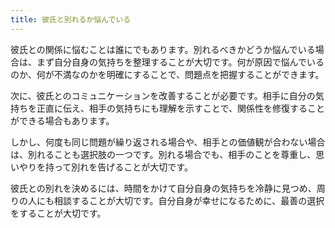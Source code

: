 ```yaml
---
title: 彼氏と別れるか悩んでいる
---
```


彼氏との関係に悩むことは誰にでもあります。別れるべきかどうか悩んでいる場合は、まず自分自身の気持ちを整理することが大切です。何が原因で悩んでいるのか、何が不満なのかを明確にすることで、問題点を把握することができます。

次に、彼氏とのコミュニケーションを改善することが必要です。相手に自分の気持ちを正直に伝え、相手の気持ちにも理解を示すことで、関係性を修復することができる場合もあります。

しかし、何度も同じ問題が繰り返される場合や、相手との価値観が合わない場合は、別れることも選択肢の一つです。別れる場合でも、相手のことを尊重し、思いやりを持って別れを告げることが大切です。

彼氏との別れを決めるには、時間をかけて自分自身の気持ちを冷静に見つめ、周りの人にも相談することが大切です。自分自身が幸せになるために、最善の選択をすることが大切です。


